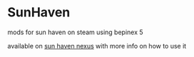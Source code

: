 # SunHaven
mods for sun haven on steam using bepinex 5

available on [sun haven nexus](https://www.nexusmods.com/sunhaven) with more info on how to use it